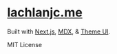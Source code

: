 # [lachlanjc.me](https://lachlanjc.me)

Built with [Next.js](https://nextjs.org), [MDX](https://mdxjs.com), & [Theme UI](https://theme-ui.com).

MIT License
